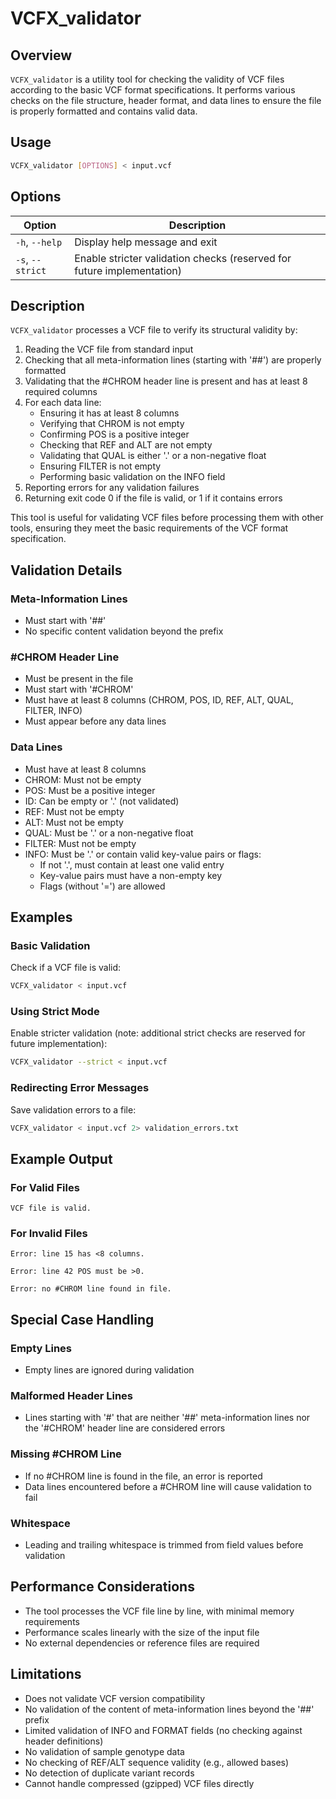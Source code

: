 # VCFX_validator

## Overview
`VCFX_validator` is a utility tool for checking the validity of VCF files according to the basic VCF format specifications. It performs various checks on the file structure, header format, and data lines to ensure the file is properly formatted and contains valid data.

## Usage

```bash
VCFX_validator [OPTIONS] < input.vcf
```

## Options

| Option | Description |
|--------|-------------|
| `-h`, `--help` | Display help message and exit |
| `-s`, `--strict` | Enable stricter validation checks (reserved for future implementation) |

## Description
`VCFX_validator` processes a VCF file to verify its structural validity by:

1. Reading the VCF file from standard input
2. Checking that all meta-information lines (starting with '##') are properly formatted
3. Validating that the #CHROM header line is present and has at least 8 required columns
4. For each data line:
   - Ensuring it has at least 8 columns
   - Verifying that CHROM is not empty
   - Confirming POS is a positive integer
   - Checking that REF and ALT are not empty
   - Validating that QUAL is either '.' or a non-negative float
   - Ensuring FILTER is not empty
   - Performing basic validation on the INFO field
5. Reporting errors for any validation failures
6. Returning exit code 0 if the file is valid, or 1 if it contains errors

This tool is useful for validating VCF files before processing them with other tools, ensuring they meet the basic requirements of the VCF format specification.

## Validation Details

### Meta-Information Lines
- Must start with '##'
- No specific content validation beyond the prefix

### #CHROM Header Line
- Must be present in the file
- Must start with '#CHROM'
- Must have at least 8 columns (CHROM, POS, ID, REF, ALT, QUAL, FILTER, INFO)
- Must appear before any data lines

### Data Lines
- Must have at least 8 columns
- CHROM: Must not be empty
- POS: Must be a positive integer
- ID: Can be empty or '.' (not validated)
- REF: Must not be empty
- ALT: Must not be empty
- QUAL: Must be '.' or a non-negative float
- FILTER: Must not be empty
- INFO: Must be '.' or contain valid key-value pairs or flags:
  - If not '.', must contain at least one valid entry
  - Key-value pairs must have a non-empty key
  - Flags (without '=') are allowed

## Examples

### Basic Validation
Check if a VCF file is valid:
```bash
VCFX_validator < input.vcf
```

### Using Strict Mode
Enable stricter validation (note: additional strict checks are reserved for future implementation):
```bash
VCFX_validator --strict < input.vcf
```

### Redirecting Error Messages
Save validation errors to a file:
```bash
VCFX_validator < input.vcf 2> validation_errors.txt
```

## Example Output

### For Valid Files
```
VCF file is valid.
```

### For Invalid Files
```
Error: line 15 has <8 columns.
```
```
Error: line 42 POS must be >0.
```
```
Error: no #CHROM line found in file.
```

## Special Case Handling

### Empty Lines
- Empty lines are ignored during validation

### Malformed Header Lines
- Lines starting with '#' that are neither '##' meta-information lines nor the '#CHROM' header line are considered errors

### Missing #CHROM Line
- If no #CHROM line is found in the file, an error is reported
- Data lines encountered before a #CHROM line will cause validation to fail

### Whitespace
- Leading and trailing whitespace is trimmed from field values before validation

## Performance Considerations
- The tool processes the VCF file line by line, with minimal memory requirements
- Performance scales linearly with the size of the input file
- No external dependencies or reference files are required

## Limitations
- Does not validate VCF version compatibility
- No validation of the content of meta-information lines beyond the '##' prefix
- Limited validation of INFO and FORMAT fields (no checking against header definitions)
- No validation of sample genotype data
- No checking of REF/ALT sequence validity (e.g., allowed bases)
- No detection of duplicate variant records
- Cannot handle compressed (gzipped) VCF files directly 